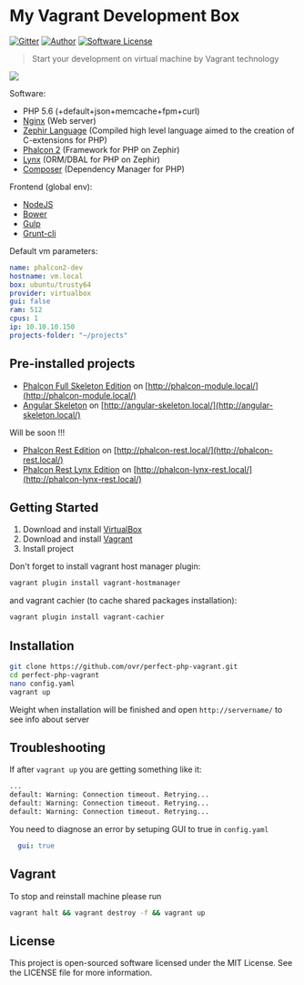 My Vagrant Development Box
==========================

[![Gitter](http://img.shields.io/badge/gitter-join%20chat%20%E2%86%92-brightgreen.svg?style=flat-square)](https://gitter.im/ovr/perfect-php-vagrant?utm_source=badge&utm_medium=badge&utm_campaign=pr-badge&utm_content=badge)
[![Author](http://img.shields.io/badge/author-@ovr-blue.svg?style=flat-square)](https://twitter.com/ovrweb)
[![Software License](https://img.shields.io/badge/license-MIT-brightgreen.svg?style=flat-square)](LICENSE.md)

> Start your development on virtual machine by Vagrant technology

<img src="http://dmtry.me/img/logos/my-perfect-php-machine.jpg">

Software:

* PHP 5.6 (+default+json+memcache+fpm+curl)
* [Nginx](http://nginx.org/) (Web server)
* [Zephir Language](https://github.com/phalcon/zephir) (Compiled high level language aimed to the creation of C-extensions for PHP)
* [Phalcon 2](https://github.com/phalcon/cphalcon/tree/2.0.0) (Framework for PHP on Zephir)
* [Lynx](https://github.com/lynx/lynx) (ORM/DBAL for PHP on Zephir)
* [Composer](https://getcomposer.org/) (Dependency Manager for PHP)

Frontend (global env):

* [NodeJS](https://nodejs.org/)
* [Bower](http://bower.io/)
* [Gulp](http://gulpjs.com/)
* [Grunt-cli](https://github.com/gruntjs/grunt-cli)

Default vm parameters:

```yaml
name: phalcon2-dev
hostname: vm.local
box: ubuntu/trusty64
provider: virtualbox
gui: false
ram: 512
cpus: 1
ip: 10.10.10.150
projects-folder: "~/projects"
```

## Pre-installed projects

* [Phalcon Full Skeleton Edition](https://github.com/ovr/phalcon-module-skeleton) on [http://phalcon-module.local/](http://phalcon-module.local/)
* [Angular Skeleton](https://github.com/ovr/angular-skeleton) on [http://angular-skeleton.local/](http://angular-skeleton.local/)


Will be soon !!!

* [Phalcon Rest Edition](https://github.com/ovr/phalcon-rest-edition) on [http://phalcon-rest.local/](http://phalcon-rest.local/)
* [Phalcon Rest Lynx Edition](https://github.com/ovr/phalcon-lynx-rest-edition) on [http://phalcon-lynx-rest.local/](http://phalcon-lynx-rest.local/)

## Getting Started

1. Download and install [VirtualBox](https://www.virtualbox.org/)
2. Download and install [Vagrant](http://www.vagrantup.com/)
3. Install project

Don't forget to install vagrant host manager plugin:

```bash
vagrant plugin install vagrant-hostmanager
```

and vagrant cachier (to cache shared packages installation):

```bash
vagrant plugin install vagrant-cachier
```

## Installation

```bash
git clone https://github.com/ovr/perfect-php-vagrant.git
cd perfect-php-vagrant
nano config.yaml
vagrant up
```

Weight when installation will be finished and open `http://servername/` to see info about server

## Troubleshooting

If after `vagrant up` you are getting something like it:

```sh
...
default: Warning: Connection timeout. Retrying...
default: Warning: Connection timeout. Retrying...
default: Warning: Connection timeout. Retrying...
```

You need to diagnose an error by setuping GUI to true in `config.yaml`

```yaml
  gui: true
```


## Vagrant

To stop and reinstall machine please run

```bash
vagrant halt && vagrant destroy -f && vagrant up
```

License
-------

This project is open-sourced software licensed under the MIT License. See the LICENSE file for more information.
